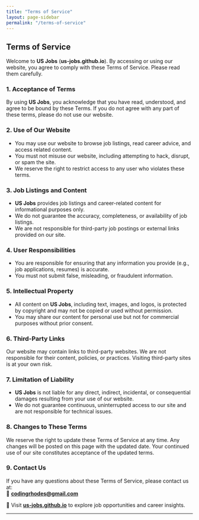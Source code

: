 ```yaml
---
title: "Terms of Service"
layout: page-sidebar
permalink: "/terms-of-service"
---
```


## Terms of Service  

Welcome to **US Jobs** (**us-jobs.github.io**). By accessing or using our website, you agree to comply with these Terms of Service. Please read them carefully.  

### 1. Acceptance of Terms  
By using **US Jobs**, you acknowledge that you have read, understood, and agree to be bound by these Terms. If you do not agree with any part of these terms, please do not use our website.  

### 2. Use of Our Website  
- You may use our website to browse job listings, read career advice, and access related content.  
- You must not misuse our website, including attempting to hack, disrupt, or spam the site.  
- We reserve the right to restrict access to any user who violates these terms.  

### 3. Job Listings and Content  
- **US Jobs** provides job listings and career-related content for informational purposes only.  
- We do not guarantee the accuracy, completeness, or availability of job listings.  
- We are not responsible for third-party job postings or external links provided on our site.  

### 4. User Responsibilities  
- You are responsible for ensuring that any information you provide (e.g., job applications, resumes) is accurate.  
- You must not submit false, misleading, or fraudulent information.  

### 5. Intellectual Property  
- All content on **US Jobs**, including text, images, and logos, is protected by copyright and may not be copied or used without permission.  
- You may share our content for personal use but not for commercial purposes without prior consent.  

### 6. Third-Party Links  
Our website may contain links to third-party websites. We are not responsible for their content, policies, or practices. Visiting third-party sites is at your own risk.  

### 7. Limitation of Liability  
- **US Jobs** is not liable for any direct, indirect, incidental, or consequential damages resulting from your use of our website.  
- We do not guarantee continuous, uninterrupted access to our site and are not responsible for technical issues.  

### 8. Changes to These Terms  
We reserve the right to update these Terms of Service at any time. Any changes will be posted on this page with the updated date. Your continued use of our site constitutes acceptance of the updated terms.  

### 9. Contact Us  
If you have any questions about these Terms of Service, please contact us at:  
📧 **[codingrhodes@gmail.com](mailto:codingrhodes@gmail.com)**  

📌 Visit **[us-jobs.github.io](https://us-jobs.github.io/)** to explore job opportunities and career insights.  

---
